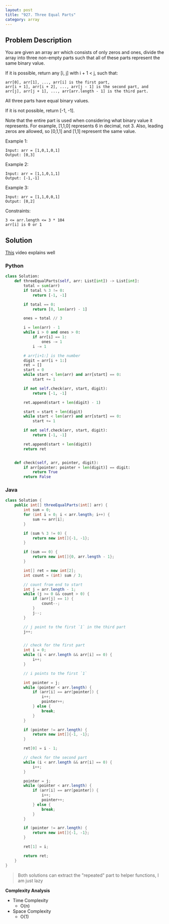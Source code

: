 ```yaml
---
layout: post
title: "927. Three Equal Parts"
category: array
---
```



## Problem Description

You are given an array arr which consists of only zeros and ones, divide the array into three non-empty parts such that all of these parts represent the same binary value.

If it is possible, return any [i, j] with i + 1 < j, such that:

```
arr[0], arr[1], ..., arr[i] is the first part,
arr[i + 1], arr[i + 2], ..., arr[j - 1] is the second part, and
arr[j], arr[j + 1], ..., arr[arr.length - 1] is the third part.
```

All three parts have equal binary values.

If it is not possible, return [-1, -1].

Note that the entire part is used when considering what binary value it represents. For example, [1,1,0] represents 6 in decimal, not 3. Also, leading zeros are allowed, so [0,1,1] and [1,1] represent the same value.

Example 1:

```
Input: arr = [1,0,1,0,1]
Output: [0,3]
```

Example 2:

```
Input: arr = [1,1,0,1,1]
Output: [-1,-1]
```

Example 3:

```
Input: arr = [1,1,0,0,1]
Output: [0,2]
```

Constraints:

```
3 <= arr.length <= 3 * 104
arr[i] is 0 or 1
```

## Solution

[This](https://www.youtube.com/watch?v=lqqaMlQQsjw) video explains well

### Python

```python
class Solution:
    def threeEqualParts(self, arr: List[int]) -> List[int]:
        total = sum(arr)
        if total % 3 != 0:
            return [-1, -1]

        if total == 0:
            return [0, len(arr) - 1]

        ones = total // 3

        i = len(arr) - 1
        while i > 0 and ones > 0:
            if arr[i] == 1:
                ones -= 1
            i -= 1

        # arr[i+1:] is the number
        digit = arr[i + 1:]
        ret = []
        start = 0
        while start < len(arr) and arr[start] == 0:
            start += 1

        if not self.check(arr, start, digit):
            return [-1, -1]

        ret.append(start + len(digit) - 1)

        start = start + len(digit)
        while start < len(arr) and arr[start] == 0:
            start += 1

        if not self.check(arr, start, digit):
            return [-1, -1]

        ret.append(start + len(digit))
        return ret


    def check(self, arr, pointer, digit):
        if arr[pointer: pointer + len(digit)] == digit:
            return True
        return False

```


### Java

```java
class Solution {
    public int[] threeEqualParts(int[] arr) {
        int sum = 0;
        for (int i = 0; i < arr.length; i++) {
            sum += arr[i];
        }

        if (sum % 3 != 0) {
            return new int[]{-1, -1};
        }

        if (sum == 0) {
            return new int[]{0, arr.length - 1};
        }

        int[] ret = new int[2];
        int count = (int) sum / 3;

        // count from end to start
        int j = arr.length - 1;
        while (j >= 0 && count > 0) {
            if (arr[j] == 1) {
                count--;
            }
            j--;
        }

        // j point to the first `1` in the third part
        j++;


        // check for the first part
        int i = 0;
        while (i < arr.length && arr[i] == 0) {
            i++;
        }

        // i points to the first `1`

        int pointer = j;
        while (pointer < arr.length) {
            if (arr[i] == arr[pointer]) {
                i++;
                pointer++;
            } else {
                break;
            }
        }

        if (pointer != arr.length) {
            return new int[]{-1, -1};
        }

        ret[0] = i - 1;

        // check for the second part
        while (i < arr.length && arr[i] == 0) {
            i++;
        }

        pointer = j;
        while (pointer < arr.length) {
            if (arr[i] == arr[pointer]) {
                i++;
                pointer++;
            } else {
                break;
            }
        }

        if (pointer != arr.length) {
            return new int[]{-1, -1};
        }

        ret[1] = i;

        return ret;
    }
}
```

> Both solutions can extract the "repeated" part to helper functions, I am just lazy

**Complexity Analysis**

- Time Complexity
  - O(n)
- Space Complexity
  - O(1)
